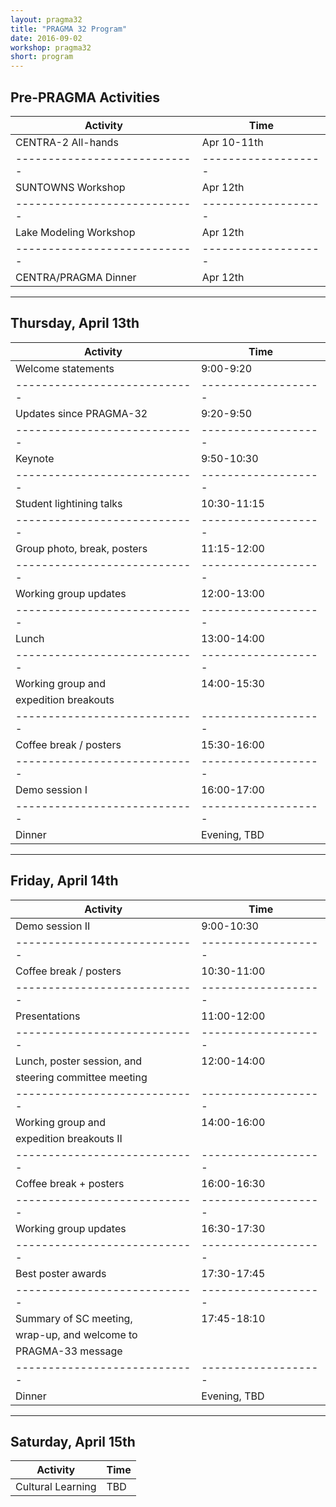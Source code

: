 ```yaml
---
layout: pragma32
title: "PRAGMA 32 Program"
date: 2016-09-02
workshop: pragma32
short: program
---
```



## Pre-PRAGMA Activities 
 
 
Activity                    | Time
----------------------------|-------------------
CENTRA-2 All-hands          | Apr 10-11th
----------------------------|-------------------
SUNTOWNS Workshop           | Apr 12th
----------------------------|-------------------
Lake Modeling Workshop      | Apr 12th
----------------------------|-------------------
CENTRA/PRAGMA Dinner        | Apr 12th
 
 
---
 
 
## Thursday, April 13th
 
 
Activity                    | Time
----------------------------|-------------------
Welcome statements          | 9:00-9:20
----------------------------|-------------------
Updates since PRAGMA-32     | 9:20-9:50
----------------------------|-------------------
Keynote                     | 9:50-10:30
----------------------------|-------------------
Student lightining talks    | 10:30-11:15
----------------------------|-------------------
Group photo, break, posters | 11:15-12:00
----------------------------|-------------------
Working group updates       | 12:00-13:00
----------------------------|-------------------
Lunch                       | 13:00-14:00
----------------------------|-------------------
Working group and           | 14:00-15:30
expedition breakouts        |
----------------------------|-------------------
Coffee break / posters      | 15:30-16:00
----------------------------|-------------------
Demo session I              | 16:00-17:00
----------------------------|-------------------
Dinner                      | Evening, TBD
 
 
---
 
 
## Friday, April 14th
 
 
Activity                    | Time
----------------------------|-------------------
Demo session II             | 9:00-10:30
----------------------------|-------------------
Coffee break / posters      | 10:30-11:00
----------------------------|-------------------
Presentations               | 11:00-12:00
----------------------------|-------------------
Lunch, poster session, and  | 12:00-14:00
steering committee meeting  |
----------------------------|-------------------
Working group and           | 14:00-16:00
expedition breakouts II     |
----------------------------|-------------------
Coffee break + posters      | 16:00-16:30
----------------------------|-------------------
Working group updates       | 16:30-17:30
----------------------------|-------------------
Best poster awards          | 17:30-17:45
----------------------------|-------------------
Summary of SC meeting,      | 17:45-18:10
wrap-up, and welcome to     |
PRAGMA-33 message           |
----------------------------|-------------------
Dinner                      | Evening, TBD
 
 
---
 
 
## Saturday, April 15th
 
 
Activity                    | Time
----------------------------|-------------------
Cultural Learning           | TBD


